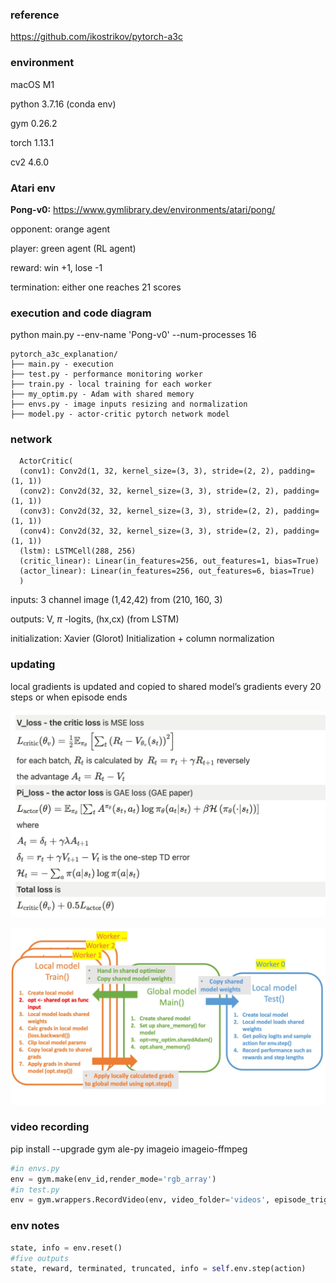 ### reference

https://github.com/ikostrikov/pytorch-a3c

### environment

macOS M1

python 3.7.16 (conda env)

gym 0.26.2

torch 1.13.1

cv2 4.6.0

### Atari env

**Pong-v0:** https://www.gymlibrary.dev/environments/atari/pong/

opponent: orange agent

player: green agent (RL agent)

reward: win +1, lose -1

termination: either one reaches 21 scores

### execution and code diagram

python main.py --env-name 'Pong-v0' --num-processes 16

    pytorch_a3c_explanation/
    ├── main.py - execution
    ├── test.py - performance monitoring worker
    ├── train.py - local training for each worker
    ├── my_optim.py - Adam with shared memory
    ├── envs.py - image inputs resizing and normalization
    ├── model.py - actor-critic pytorch network model

### network


      ActorCritic(
      (conv1): Conv2d(1, 32, kernel_size=(3, 3), stride=(2, 2), padding=(1, 1))
      (conv2): Conv2d(32, 32, kernel_size=(3, 3), stride=(2, 2), padding=(1, 1))
      (conv3): Conv2d(32, 32, kernel_size=(3, 3), stride=(2, 2), padding=(1, 1))
      (conv4): Conv2d(32, 32, kernel_size=(3, 3), stride=(2, 2), padding=(1, 1))
      (lstm): LSTMCell(288, 256)
      (critic_linear): Linear(in_features=256, out_features=1, bias=True)
      (actor_linear): Linear(in_features=256, out_features=6, bias=True)
      )


inputs: 3 channel image (1,42,42) from (210, 160, 3)

outputs: V, $\pi$ -logits, (hx,cx) (from LSTM)

initialization: Xavier (Glorot) Initialization + column normalization

### updating

local gradients is updated and copied to shared model’s gradients every 20 steps or when episode ends

![](images/a3c_updating.png)

![](images/a3c_diagram.jpg)

### video recording

pip install --upgrade gym ale-py imageio imageio-ffmpeg

```python
#in envs.py
env = gym.make(env_id,render_mode='rgb_array')
#in test.py
env = gym.wrappers.RecordVideo(env, video_folder='videos', episode_trigger=episode_trigger)
```

### env notes

```python
state, info = env.reset()
#five outputs
state, reward, terminated, truncated, info = self.env.step(action)
```
